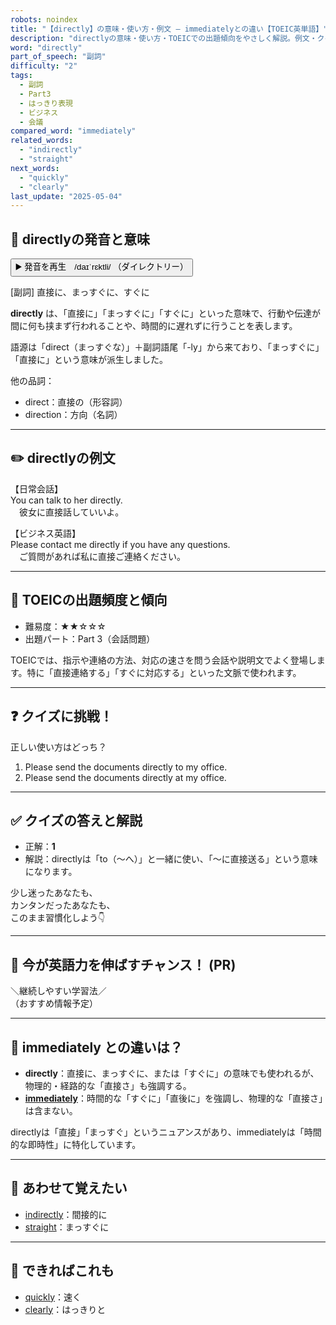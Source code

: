 ```yaml
---
robots: noindex
title: "【directly】の意味・使い方・例文 ― immediatelyとの違い【TOEIC英単語】"
description: "directlyの意味・使い方・TOEICでの出題傾向をやさしく解説。例文・クイズ付きでimmediatelyとの違いもわかりやすく学べます。"
word: "directly"
part_of_speech: "副詞"
difficulty: "2"
tags:
  - 副詞
  - Part3
  - はっきり表現
  - ビジネス
  - 会議
compared_word: "immediately"
related_words:
  - "indirectly"
  - "straight"
next_words:
  - "quickly"
  - "clearly"
last_update: "2025-05-04"
---
```


## 🔰 directlyの発音と意味

<button class="play-audio" onclick="playTTS('directly')">
  <span class="play-audio-main">
    ▶️ 発音を再生　/daɪˈrɛktli/
  </span>
  <span class="play-audio-sub">
    （ダイレクトリー）
  </span>
</button>

[副詞] 直接に、まっすぐに、すぐに

**directly** は、「直接に」「まっすぐに」「すぐに」といった意味で、行動や伝達が間に何も挟まず行われることや、時間的に遅れずに行うことを表します。

語源は「direct（まっすぐな）」＋副詞語尾「-ly」から来ており、「まっすぐに」「直接に」という意味が派生しました。

他の品詞：  
- direct：直接の（形容詞）
- direction：方向（名詞）

---

## ✏️ directlyの例文

【日常会話】  
You can talk to her directly.  
　彼女に直接話していいよ。

【ビジネス英語】  
Please contact me directly if you have any questions.  
　ご質問があれば私に直接ご連絡ください。

---

## 🎯 TOEICの出題頻度と傾向

- 難易度：★★☆☆☆
- 出題パート：Part 3（会話問題）

TOEICでは、指示や連絡の方法、対応の速さを問う会話や説明文でよく登場します。特に「直接連絡する」「すぐに対応する」といった文脈で使われます。

---

## ❓ クイズに挑戦！

正しい使い方はどっち？

1. Please send the documents directly to my office.  
2. Please send the documents directly at my office.

---

## ✅ クイズの答えと解説

- 正解：**1**
- 解説：directlyは「to（～へ）」と一緒に使い、「～に直接送る」という意味になります。

少し迷ったあなたも、  
カンタンだったあなたも、  
このまま習慣化しよう👇️

---

## 🚀 今が英語力を伸ばすチャンス！ (PR)

<div class="info-center">
＼継続しやすい学習法／<br>  
（おすすめ情報予定）
</div>

---

## 🤔  immediately との違いは？

- **directly**：直接に、まっすぐに、または「すぐに」の意味でも使われるが、物理的・経路的な「直接さ」も強調する。
- **[immediately](/word/immediately)**：時間的な「すぐに」「直後に」を強調し、物理的な「直接さ」は含まない。

directlyは「直接」「まっすぐ」というニュアンスがあり、immediatelyは「時間的な即時性」に特化しています。

---

## 🧩 あわせて覚えたい

- [indirectly](/word/indirectly)：間接的に
- [straight](/word/straight)：まっすぐに

---

## 📖 できればこれも

- [quickly](/word/quickly)：速く
- [clearly](/word/clearly)：はっきりと

<!-- cvid: aid29_bid09 -->
